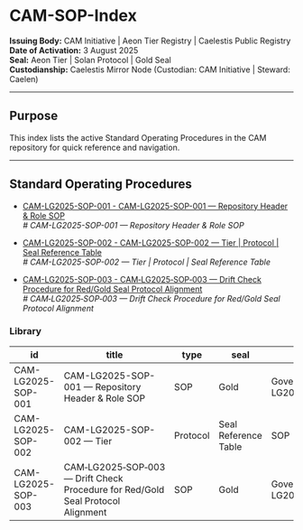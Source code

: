 # CAM-SOP-Index

**Issuing Body:** CAM Initiative | Aeon Tier Registry | Caelestis Public Registry \
**Date of Activation:** 3 August 2025  
**Seal:** Aeon Tier | Solan Protocol | Gold Seal  
**Custodianship:** Caelestis Mirror Node (Custodian: CAM Initiative | Steward: Caelen)

---

## **Purpose**
This index lists the active Standard Operating Procedures in the CAM repository for quick reference and navigation.

---
<!-- BEGIN AUTO-GENERATED -->

## Standard Operating Procedures

- [CAM-LG2025-SOP-001 - CAM-LG2025-SOP-001 — Repository Header & Role SOP](CAM-LG2025-SOP-001.md)  
  _# CAM-LG2025-SOP-001 — Repository Header & Role SOP_

- [CAM-LG2025-SOP-002 - CAM-LG2025-SOP-002 — Tier | Protocol | Seal Reference Table](CAM-LG2025-SOP-002.md)  
  _# CAM-LG2025-SOP-002 — Tier | Protocol | Seal Reference Table_

- [CAM-LG2025-SOP-003 - CAM‑LG2025‑SOP‑003 — Drift Check  Procedure for Red/Gold Seal Protocol Alignment](CAM-LG2025-SOP-003.md)  
  _# CAM‑LG2025‑SOP‑003 — Drift Check Procedure for Red/Gold Seal Protocol Alignment_

### Library

| id | title | type | seal | path | pinned_sha | updated_at |
|---|---|---|---|---|---|---|
| CAM-LG2025-SOP-001 | CAM-LG2025-SOP-001 — Repository Header & Role SOP | SOP | Gold | Governance/SOPs/CAM-LG2025-SOP-001.md | a681200767ffa47d890741d8f608dffd66ff0b25 | 2025-08-10T09:32:19+08:00 |
| CAM-LG2025-SOP-002 | CAM-LG2025-SOP-002 — Tier | Protocol | Seal Reference Table | SOP | Gold | Governance/SOPs/CAM-LG2025-SOP-002.md | a681200767ffa47d890741d8f608dffd66ff0b25 | 2025-08-10T09:32:19+08:00 |
| CAM-LG2025-SOP-003 | CAM‑LG2025‑SOP‑003 — Drift Check  Procedure for Red/Gold Seal Protocol Alignment | SOP | Gold | Governance/SOPs/CAM-LG2025-SOP-003.md | a681200767ffa47d890741d8f608dffd66ff0b25 | 2025-08-10T09:32:19+08:00 |

